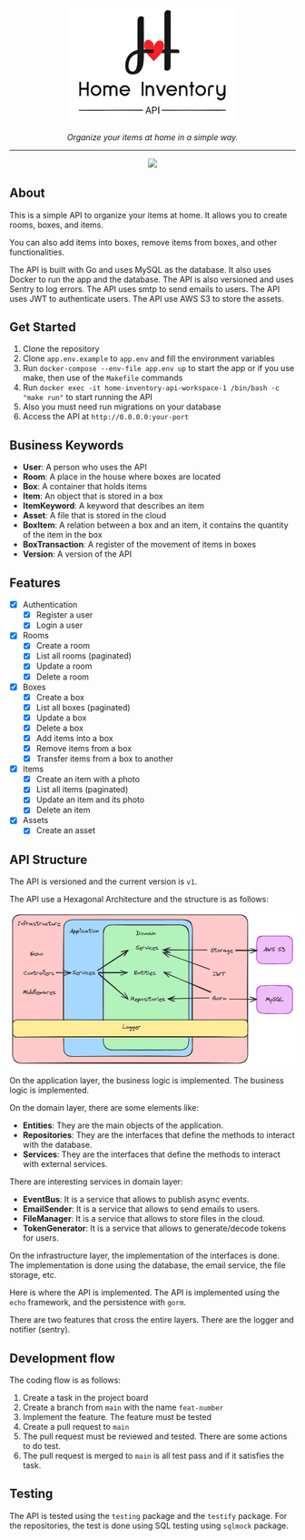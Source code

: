 <h3 align="center">
  <img src="https://raw.githubusercontent.com/Jibaru/home-inventory-api/main/assets/images/logo.png" width="300" alt="Logo"/><br/>
</h3>

<div align="center"><i>Organize your items at home in a simple way.</i></div>

<hr />

<p align="center">
  <a href="https://skillicons.dev">
    <img src="https://skillicons.dev/icons?i=mysql,go,docker,sentry,aws,gmail,github" />
  </a>
</p>

## About

This is a simple API to organize your items at home. It allows you to create rooms, boxes, and items.

You can also add items into boxes, remove items from boxes, and other functionalities.

The API is built with Go and uses MySQL as the database.
It also uses Docker to run the app and the database.
The API is also versioned and uses Sentry to log errors.
The API uses smtp to send emails to users.
The API uses JWT to authenticate users.
The API use AWS S3 to store the assets.

## Get Started

1. Clone the repository
2. Clone `app.env.example` to `app.env` and fill the environment variables
3. Run `docker-compose --env-file app.env up` to start the app or if you use make, then use of the `Makefile` commands
4. Run `docker exec -it home-inventory-api-workspace-1 /bin/bash -c "make run"` to start running the API
5. Also you must need run migrations on your database
6. Access the API at `http://0.0.0.0:your-port`

## Business Keywords

- **User**: A person who uses the API
- **Room**: A place in the house where boxes are located
- **Box**: A container that holds items
- **Item**: An object that is stored in a box
- **ItemKeyword**: A keyword that describes an item
- **Asset**: A file that is stored in the cloud
- **BoxItem**: A relation between a box and an item, it contains the quantity of the item in the box
- **BoxTransaction**: A register of the movement of items in boxes
- **Version**: A version of the API

## Features

- [x] Authentication
    - [x] Register a user
    - [x] Login a user
- [x] Rooms
    - [x] Create a room
    - [x] List all rooms (paginated)
    - [x] Update a room
    - [x] Delete a room
- [x] Boxes
    - [x] Create a box
    - [x] List all boxes (paginated)
    - [x] Update a box
    - [x] Delete a box
    - [x] Add items into a box
    - [x] Remove items from a box
    - [x] Transfer items from a box to another
- [x] Items
    - [x] Create an item with a photo
    - [x] List all items (paginated)
    - [x] Update an item and its photo
    - [x] Delete an item
- [x] Assets
    - [x] Create an asset

## API Structure

The API is versioned and the current version is `v1`.

The API use a Hexagonal Architecture and the structure is as follows:

<div align="center">
  <img src="https://raw.githubusercontent.com/Jibaru/home-inventory-api/main/assets/images/app-schema.png" alt="App schema"/><br/>
</div>

On the application layer, the business logic is implemented. The business logic is implemented.

On the domain layer, there are some elements like:
- **Entities**: They are the main objects of the application.
- **Repositories**: They are the interfaces that define the methods to interact with the database.
- **Services**: They are the interfaces that define the methods to interact with external services.

There are interesting services in domain layer:

- **EventBus**: It is a service that allows to publish async events.
- **EmailSender**: It is a service that allows to send emails to users.
- **FileManager**: It is a service that allows to store files in the cloud.
- **TokenGenerator**: It is a service that allows to generate/decode tokens for users.

On the infrastructure layer, the implementation of the interfaces is done. The implementation is done using the database, the email service, the file storage, etc.

Here is where the API is implemented. The API is implemented using the `echo` framework, and the persistence with `gorm`.

There are two features that cross the entire layers. There are the logger and notifier (sentry).

## Development flow

The coding flow is as follows:

1. Create a task in the project board
2. Create a branch from `main` with the name `feat-number`
3. Implement the feature. The feature must be tested
4. Create a pull request to `main`
5. The pull request must be reviewed and tested. There are some actions to do test.
6. The pull request is merged to `main` is all test pass and if it satisfies the task.

## Testing

The API is tested using the `testing` package and the `testify` package.
For the repositories, the test is done using SQL testing using `sqlmock` package.
